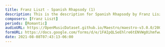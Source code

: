 ```yaml
---
title: Franz Liszt - Spanish Rhapsody (1)
description: This is the description for Spanish Rhapsody by Franz Liszt
composers: [Franz Liszt]
periods: [Romantic]
audioURL: https://OpenMusicDataset.github.io/Maestro/maestro-v3.0.0/2004/MIDI-Unprocessed_XP_06_R1_2004_02-03_ORIG_MID--AUDIO_06_R1_2004_05_Track05_wav.midi
formURL: https://docs.google.com/forms/d/e/1FAIpQLSeEhlre6tENVWg0ihmfwwoQw50vsi1-HjfGHab1C7N7hKdjHQ/viewform
date: 2021-08-08T07:43:13-06:00
---
```

